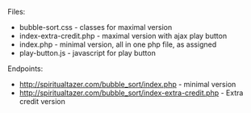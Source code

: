 Files:
  - bubble-sort.css - classes for maximal version
  - index-extra-credit.php - maximal version with ajax play button
  - index.php - minimal version, all in one php file, as assigned
  - play-button.js - javascript for play button

Endpoints:
  - http://spiritualtazer.com/bubble_sort/index.php - minimal version
  - http://spiritualtazer.com/bubble_sort/index-extra-credit.php - Extra credit version
